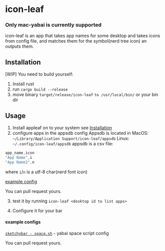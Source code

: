 # icon-leaf
### Only mac-yabai is currently supported
icon-leaf is an app that takes app names for some desktop and takes icons from config file, and matches them for the symbol(nerd tree icon) an outputs them.
## Installation
[WIP] You need to build yourself:
1. Install rust
2. run `cargo build --release`
3. move binary `target/release/icon-leaf` `to /usr/local/bin/` or your bin dir
## Usage
1. Install appleaf on to your system see [Installation](#Installation)
2. configure apps in the appsdb config
Appsdb is located in 
MacOS: `~/Library/Application Support/icon-leaf/appsdb`
Linux: `~/.config/icon-leaf/appsdb`
appsdb is a csv file:
```js
app_name,icon
"App Name",i
"App Name2",n
```
where `i`/`n` is a utf-8 char(nerd font icon)

[example config](https://github.com/OlshaMB/icon-leaf/blob/master/example/appsdb/default-olshamb)

You can pull request yours.

3. test it by running
`icon-leaf <desktop id to list apps>`

4. Configure it for your bar
#### example configs
[`sketchybar - space.sh`](https://gist.github.com/ef223f788d94198a400139a8acb5b39a) - yabai  space script config

You can pull request yours.
